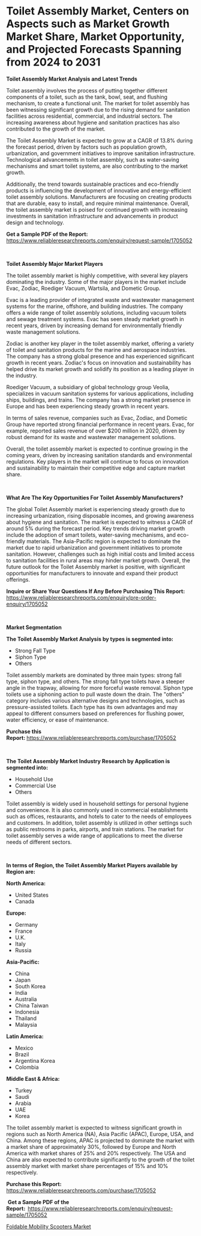 <p><h1>Toilet Assembly Market, Centers on Aspects such as Market Growth Market Share, Market Opportunity, and Projected Forecasts Spanning from 2024 to 2031</h1></p><p><strong>Toilet Assembly Market Analysis and Latest Trends</strong></p>
<p><p>Toilet assembly involves the process of putting together different components of a toilet, such as the tank, bowl, seat, and flushing mechanism, to create a functional unit. The market for toilet assembly has been witnessing significant growth due to the rising demand for sanitation facilities across residential, commercial, and industrial sectors. The increasing awareness about hygiene and sanitation practices has also contributed to the growth of the market.</p><p>The Toilet Assembly Market is expected to grow at a CAGR of 13.8% during the forecast period, driven by factors such as population growth, urbanization, and government initiatives to improve sanitation infrastructure. Technological advancements in toilet assembly, such as water-saving mechanisms and smart toilet systems, are also contributing to the market growth.</p><p>Additionally, the trend towards sustainable practices and eco-friendly products is influencing the development of innovative and energy-efficient toilet assembly solutions. Manufacturers are focusing on creating products that are durable, easy to install, and require minimal maintenance. Overall, the toilet assembly market is poised for continued growth with increasing investments in sanitation infrastructure and advancements in product design and technology.</p></p>
<p><strong>Get a Sample PDF of the Report:&nbsp;</strong> <a href="https://www.reliableresearchreports.com/enquiry/request-sample/1705052">https://www.reliableresearchreports.com/enquiry/request-sample/1705052</a></p>
<p>&nbsp;</p>
<p><strong>Toilet Assembly Major Market Players</strong></p>
<p><p>The toilet assembly market is highly competitive, with several key players dominating the industry. Some of the major players in the market include Evac, Zodiac, Roediger Vacuum, Wartsila, and Dometic Group.</p><p>Evac is a leading provider of integrated waste and wastewater management systems for the marine, offshore, and building industries. The company offers a wide range of toilet assembly solutions, including vacuum toilets and sewage treatment systems. Evac has seen steady market growth in recent years, driven by increasing demand for environmentally friendly waste management solutions.</p><p>Zodiac is another key player in the toilet assembly market, offering a variety of toilet and sanitation products for the marine and aerospace industries. The company has a strong global presence and has experienced significant growth in recent years. Zodiac's focus on innovation and sustainability has helped drive its market growth and solidify its position as a leading player in the industry.</p><p>Roediger Vacuum, a subsidiary of global technology group Veolia, specializes in vacuum sanitation systems for various applications, including ships, buildings, and trains. The company has a strong market presence in Europe and has been experiencing steady growth in recent years.</p><p>In terms of sales revenue, companies such as Evac, Zodiac, and Dometic Group have reported strong financial performance in recent years. Evac, for example, reported sales revenue of over $200 million in 2020, driven by robust demand for its waste and wastewater management solutions.</p><p>Overall, the toilet assembly market is expected to continue growing in the coming years, driven by increasing sanitation standards and environmental regulations. Key players in the market will continue to focus on innovation and sustainability to maintain their competitive edge and capture market share.</p></p>
<p>&nbsp;</p>
<p><strong>What Are The Key Opportunities For Toilet Assembly Manufacturers?</strong></p>
<p><p>The global Toilet Assembly market is experiencing steady growth due to increasing urbanization, rising disposable incomes, and growing awareness about hygiene and sanitation. The market is expected to witness a CAGR of around 5% during the forecast period. Key trends driving market growth include the adoption of smart toilets, water-saving mechanisms, and eco-friendly materials. The Asia-Pacific region is expected to dominate the market due to rapid urbanization and government initiatives to promote sanitation. However, challenges such as high initial costs and limited access to sanitation facilities in rural areas may hinder market growth. Overall, the future outlook for the Toilet Assembly market is positive, with significant opportunities for manufacturers to innovate and expand their product offerings.</p></p>
<p><strong>Inquire or Share Your Questions If Any Before Purchasing This Report:</strong> <a href="https://www.reliableresearchreports.com/enquiry/pre-order-enquiry/1705052">https://www.reliableresearchreports.com/enquiry/pre-order-enquiry/1705052</a></p>
<p>&nbsp;</p>
<p><strong>Market Segmentation</strong></p>
<p><strong>The Toilet Assembly Market Analysis by types is segmented into:</strong></p>
<p><ul><li>Strong Fall Type</li><li>Siphon Type</li><li>Others</li></ul></p>
<p><p>Toilet assembly markets are dominated by three main types: strong fall type, siphon type, and others. The strong fall type toilets have a steeper angle in the trapway, allowing for more forceful waste removal. Siphon type toilets use a siphoning action to pull waste down the drain. The "others" category includes various alternative designs and technologies, such as pressure-assisted toilets. Each type has its own advantages and may appeal to different consumers based on preferences for flushing power, water efficiency, or ease of maintenance.</p></p>
<p><strong>Purchase this Report:&nbsp;</strong><a href="https://www.reliableresearchreports.com/purchase/1705052">https://www.reliableresearchreports.com/purchase/1705052</a></p>
<p>&nbsp;</p>
<p><strong>The Toilet Assembly Market Industry Research by Application is segmented into:</strong></p>
<p><ul><li>Household Use</li><li>Commercial Use</li><li>Others</li></ul></p>
<p><p>Toilet assembly is widely used in household settings for personal hygiene and convenience. It is also commonly used in commercial establishments such as offices, restaurants, and hotels to cater to the needs of employees and customers. In addition, toilet assembly is utilized in other settings such as public restrooms in parks, airports, and train stations. The market for toilet assembly serves a wide range of applications to meet the diverse needs of different sectors.</p></p>
<p>&nbsp;</p>
<p><strong>In terms of Region, the Toilet Assembly Market Players available by Region are:</strong></p>
<p>
    <p> <strong> North America: </strong>
        <ul>
            <li>United States</li>
            <li>Canada</li>
        </ul>
        </p> 
    <p> <strong> Europe: </strong>
        <ul>
            <li>Germany</li>
            <li>France</li>
            <li>U.K.</li>
            <li>Italy</li>
            <li>Russia</li>
        </ul>
        </p> 
    <p> <strong> Asia-Pacific: </strong>
        <ul>
            <li>China</li>
            <li>Japan</li>
            <li>South Korea</li>
            <li>India</li>
            <li>Australia</li>
            <li>China Taiwan</li>
            <li>Indonesia</li>
            <li>Thailand</li>
            <li>Malaysia</li>
        </ul>
        </p> 
    <p> <strong> Latin America: </strong>
        <ul>
            <li>Mexico</li>
            <li>Brazil</li>
            <li>Argentina Korea</li>
            <li>Colombia</li>
        </ul>
        </p> 
    <p> <strong> Middle East & Africa: </strong>
        <ul>
            <li>Turkey</li>
            <li>Saudi</li>
            <li>Arabia</li>
            <li>UAE</li>
            <li>Korea</li>
        </ul>
    </p>
    </p>
<p><p>The toilet assembly market is expected to witness significant growth in regions such as North America (NA), Asia Pacific (APAC), Europe, USA, and China. Among these regions, APAC is projected to dominate the market with a market share of approximately 30%, followed by Europe and North America with market shares of 25% and 20% respectively. The USA and China are also expected to contribute significantly to the growth of the toilet assembly market with market share percentages of 15% and 10% respectively.</p></p>
<p><strong>Purchase this Report: </strong><a href="https://www.reliableresearchreports.com/purchase/1705052">https://www.reliableresearchreports.com/purchase/1705052</a></p>
<p>&nbsp;<strong>Get a Sample PDF of the Report:&nbsp;&nbsp;</strong><a href="https://www.reliableresearchreports.com/enquiry/request-sample/1705052">https://www.reliableresearchreports.com/enquiry/request-sample/1705052</a></p>
<p><strong></strong></p>
<p><p><a href="https://github.com/Hazelklievgspy6vdcsmu106w/Market-Research-Report-List-1/blob/main/foldable-mobility-scooters-market.md">Foldable Mobility Scooters Market</a></p></p>